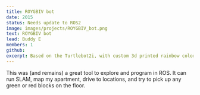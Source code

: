 ```yaml
---
title: ROYGBIV bot
date: 2015
status: Needs update to ROS2
image: images/projects/ROYGBIV_bot.png
text: ROYGBIV bot
lead: Buddy E
members: 1
github: 
excerpt: Based on the Turtlebot2i, with custom 3d printed rainbow colored plates, 2 cameras, and a gripper.
---
```

This was (and remains) a great tool to explore and program in ROS.  It can run SLAM, map my apartment, drive to locations, and try to pick up any green or red blocks on the floor.